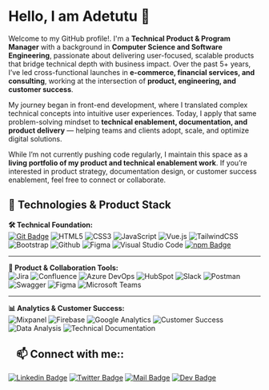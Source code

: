 
# Hello, I am Adetutu 👋

Welcome to my GitHub profile!. I'm a **Technical Product & Program Manager** with a background in **Computer Science and Software Engineering**, passionate about delivering user-focused, scalable products that bridge technical depth with business impact. Over the past 5+ years, I’ve led cross-functional launches in **e-commerce, financial services, and consulting**, working at the intersection of **product, engineering, and customer success**.

My journey began in front-end development, where I translated complex technical concepts into intuitive user experiences. Today, I apply that same problem-solving mindset to **technical enablement, documentation, and product delivery** — helping teams and clients adopt, scale, and optimize digital solutions.

<!-- ---

## 💡 What you’ll find here
- **Case studies & documentation samples** — sanitized project examples showcasing how I manage beta programs, documentation, and customer feedback loops.  
- **Technical enablement templates** — PRDs, BRDs, onboarding playbooks, API quickstarts, and UAT checklists designed for SaaS and ad-tech environments.  
- **Archived engineering projects** — selected front-end prototypes and learning projects from my earlier career as a software engineer.

--- -->

While I’m not currently pushing code regularly, I maintain this space as a **living portfolio of my product and technical enablement work**. If you’re interested in product strategy, documentation design, or customer success enablement, feel free to connect or collaborate.


<!-- ### 👯 Technologies I Use -->

## 👯 Technologies & Product Stack

**🛠️ Technical Foundation:**  
[![Git Badge](https://img.shields.io/badge/Git-20232A?style=for-the-badge&logo=Git&logoColor=61DAFB)](#) 
<img alt="HTML5" src="https://img.shields.io/badge/html5-%23E34F26.svg?style=for-the-badge&logo=html5&logoColor=white"/>
<img alt="CSS3" src="https://img.shields.io/badge/css3-%231572B6.svg?style=for-the-badge&logo=css3&logoColor=white"/>
<img alt="JavaScript" src="https://img.shields.io/badge/javascript-%23323330.svg?style=for-the-badge&logo=javascript&logoColor=%23F7DF1E"/>
<img alt="Vue.js" src="https://img.shields.io/badge/vue-Vue.js-yellowgreen.svg?"/>
<img alt="TailwindCSS" src="https://img.shields.io/badge/tailwind css-%2338B2AC.svg?style=for-the-badge&logo=tailwind-css&logoColor=white"/>
  <img alt="Bootstrap" src="https://img.shields.io/badge/bootstrap-%23563D7C.svg?style=for-the-badge&logo=bootstrap&logoColor=white"/>
<img alt="Github" src="https://img.shields.io/badge/github-%23000000.svg?style=for-the-badge&logo=github&logoColor=white"/>
<img alt="Figma" src="https://img.shields.io/badge/figma-%23F24E1E.svg?style=for-the-badge&logo=figma&logoColor=white" />
<img alt="Visual Studio Code" src="https://img.shields.io/badge/Visual Studio Code-0078d7.svg?style=for-the-badge&logo=visual-studio-code&logoColor=white"/>
[![npm Badge](https://img.shields.io/badge/npm-20232A?style=for-the-badge&logo=npm&logoColor=61DAFB)](#) 
 <hr>

**🧩 Product & Collaboration Tools:**  
<img alt="Jira" src="https://img.shields.io/badge/Jira-0052CC.svg?style=for-the-badge&logo=jira&logoColor=white"/>
<img alt="Confluence" src="https://img.shields.io/badge/Confluence-172B4D.svg?style=for-the-badge&logo=confluence&logoColor=white"/>
<img alt="Azure DevOps" src="https://img.shields.io/badge/Azure%20DevOps-0078D7.svg?style=for-the-badge&logo=azure-devops&logoColor=white"/>
<img alt="HubSpot" src="https://img.shields.io/badge/HubSpot-FF7A59.svg?style=for-the-badge&logo=hubspot&logoColor=white"/>
<img alt="Slack" src="https://img.shields.io/badge/Slack-4A154B.svg?style=for-the-badge&logo=slack&logoColor=white"/>
<img alt="Postman" src="https://img.shields.io/badge/Postman-FF6C37.svg?style=for-the-badge&logo=postman&logoColor=white"/>
<img alt="Swagger" src="https://img.shields.io/badge/Swagger-85EA2D.svg?style=for-the-badge&logo=swagger&logoColor=black"/>
<img alt="Figma" src="https://img.shields.io/badge/Figma-%23F24E1E.svg?style=for-the-badge&logo=figma&logoColor=white"/>
<img alt="Microsoft Teams" src="https://img.shields.io/badge/Microsoft%20Teams-6264A7.svg?style=for-the-badge&logo=microsoft-teams&logoColor=white"/>
<hr>

**📊 Analytics & Customer Success:**  
<img alt="Mixpanel" src="https://img.shields.io/badge/Mixpanel-7856FF.svg?style=for-the-badge&logo=mixpanel&logoColor=white"/>
<img alt="Firebase" src="https://img.shields.io/badge/Firebase-FFCA28.svg?style=for-the-badge&logo=firebase&logoColor=black"/>
<img alt="Google Analytics" src="https://img.shields.io/badge/Google%20Analytics-E37400.svg?style=for-the-badge&logo=google-analytics&logoColor=white"/>
<img alt="Customer Success" src="https://img.shields.io/badge/Customer%20Success-1E90FF.svg?style=for-the-badge&logo=target&logoColor=white"/>
<img alt="Data Analysis" src="https://img.shields.io/badge/Data%20Analysis-4285F4.svg?style=for-the-badge&logo=google-analytics&logoColor=white"/>
<img alt="Technical Documentation" src="https://img.shields.io/badge/Documentation-2D9CDB.svg?style=for-the-badge&logo=read-the-docs&logoColor=white"/>

<h2><a id="user-content-about-me" class="anchor" aria-hidden="true" href="#about-me"><svg class="octicon octicon-link" viewBox="0 0 16 16" version="1.1" width="16" height="16" aria-hidden="true"></a>📫 Connect with me::</h2>
  
  [![Linkedin Badge](https://img.shields.io/badge/LinkedIn-0077B5?style=for-the-badge&logo=linkedin&logoColor=white)](https://www.linkedin.com/in/adetutu-gbangbola-05a48070/)
  [![Twitter Badge](https://img.shields.io/badge/Twitter-1DA1F2?style=for-the-badge&logo=twitter&logoColor=white)](https://twitter.com/adetutu2222)
  [![Mail Badge](https://img.shields.io/badge/Gmail-D14836?style=for-the-badge&logo=gmail&logoColor=white)](mailto:adetutugbangbola777@gmail.com) 
  [![Dev Badge](https://img.shields.io/badge/Dev-000000?style=for-the-badge&logo=Dev&logoColor=white)](https://dev.to/adetutu777)



<!-- Welcome to my GitHub profile! I'm a meticulous and versatile professional, armed with a BSc. degree in computer science. My expertise lies in product management, front-end development, blockchain development, and technical writing. I firmly believe in adopting a mobile-first approach to deliver exceptional user experiences.

I am passionate about continuous learning and leveraging new technologies to fuel my creativity. During my leisure time, you'll often find me immersed in music, engaging in captivating reads, honing my writing skills, or enjoying quality time with my cherished friends and family.

Here's a glimpse into my current endeavors:

🌱 Presently, I'm actively working with Vue.js and Nuxt.js, while also expanding my knowledge in React and Solidity.
Additionally, I contribute my skills as a technical product manager, fostering the successful development and launch of cutting-edge products.
Feel free to explore my repositories and connect with me. Let's collaborate and build amazing things together! -->

<!-- 

**Adetutu777/Adetutu777** is a ✨ _special_ ✨ repository because its `README.md` (this file) appears on your GitHub profile.

Here are some ideas to get you started:

- 🔭 I’m currently working on ...
- 🌱 I’m currently learning ...
- 👯 I’m looking to collaborate on ...
- 🤔 I’m looking for help with ...
- 💬 Ask me about ...
- 📫 How to reach me: ...
- 😄 Pronouns: ...
- ⚡ Fun fact: ...





